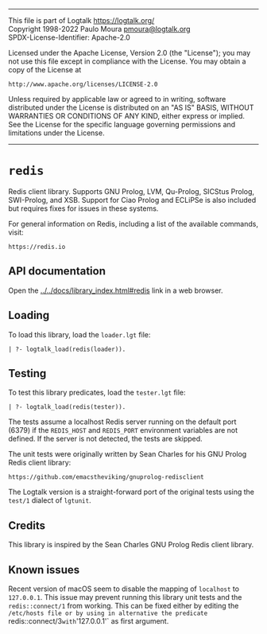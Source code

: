 ________________________________________________________________________

This file is part of Logtalk <https://logtalk.org/>  
Copyright 1998-2022 Paulo Moura <pmoura@logtalk.org>  
SPDX-License-Identifier: Apache-2.0

Licensed under the Apache License, Version 2.0 (the "License");
you may not use this file except in compliance with the License.
You may obtain a copy of the License at

    http://www.apache.org/licenses/LICENSE-2.0

Unless required by applicable law or agreed to in writing, software
distributed under the License is distributed on an "AS IS" BASIS,
WITHOUT WARRANTIES OR CONDITIONS OF ANY KIND, either express or implied.
See the License for the specific language governing permissions and
limitations under the License.
________________________________________________________________________


`redis`
=======

Redis client library. Supports GNU Prolog, LVM, Qu-Prolog, SICStus Prolog,
SWI-Prolog, and XSB. Support for Ciao Prolog and ECLiPSe is also included
but requires fixes for issues in these systems.

For general information on Redis, including a list of the available
commands, visit:

	https://redis.io


API documentation
-----------------

Open the [../../docs/library_index.html#redis](../../docs/library_index.html#redis)
link in a web browser.


Loading
-------

To load this library, load the `loader.lgt` file:

	| ?- logtalk_load(redis(loader)).


Testing
-------

To test this library predicates, load the `tester.lgt` file:

	| ?- logtalk_load(redis(tester)).

The tests assume a localhost Redis server running on the default port (6379)
if the `REDIS_HOST` and `REDIS_PORT` environment variables are not defined.
If the server is not detected, the tests are skipped.

The unit tests were originally written by Sean Charles for his GNU Prolog
Redis client library:

	https://github.com/emacstheviking/gnuprolog-redisclient

The Logtalk version is a straight-forward port of the original tests using
the `test/1` dialect of `lgtunit`.


Credits
-------

This library is inspired by the Sean Charles GNU Prolog Redis client library.


Known issues
------------

Recent version of macOS seem to disable the mapping of `localhost` to
`127.0.0.1`. This issue may prevent running this library unit tests
and the `redis::connect/1` from working. This can be fixed either by
editing the `/etc/hosts file or by using in alternative the predicate
`redis::connect/3` with `'127.0.0.1'` as first argument.



